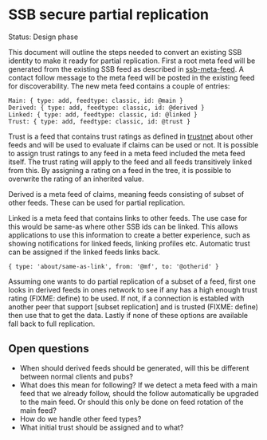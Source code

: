 # SSB secure partial replication

Status: Design phase

This document will outline the steps needed to convert an existing SSB
identity to make it ready for partial replication. First a root meta
feed will be generated from the existing SSB feed as described in
[ssb-meta-feed]. A contact follow message to the meta feed will be
posted in the existing feed for discoverability. The new meta feed
contains a couple of entries:

```
Main: { type: add, feedtype: classic, id: @main }
Derived: { type: add, feedtype: classic, id: @derived }
Linked: { type: add, feedtype: classic, id: @linked }
Trust: { type: add, feedtype: classic, id: @trust }
```

Trust is a feed that contains trust ratings as defined in [trustnet]
about other feeds and will be used to evaluate if claims can be used
or not. It is possible to assign trust ratings to any feed in a meta
feed included the meta feed itself. The trust rating will apply to the
feed and all feeds transitively linked from this. By assigning a
rating on a feed in the tree, it is possible to overwrite the rating
of an inherited value.

Derived is a meta feed of claims, meaning feeds consisting of subset
of other feeds. These can be used for partial replication.

Linked is a meta feed that contains links to other feeds. The use case
for this would be same-as where other SSB ids can be linked. This
allows applications to use this information to create a better
experience, such as showing notifications for linked feeds, linking
profiles etc. Automatic trust can be assigned if the linked feeds
links back.

```
{ type: 'about/same-as-link', from: '@mf', to: '@otherid' }
```

Assuming one wants to do partial replication of a subset of a feed,
first one looks in derived feeds in ones network to see if any has a
high enough trust rating (FIXME: define) to be used. If not, if a
connection is establed with another peer that support [subset
replication] and is trusted (FIXME: define) then use that to get the
data. Lastly if none of these options are available fall back to full
replication.

## Open questions

- When should derived feeds should be generated, will this be
  different between normal clients and pubs?
- What does this mean for following? If we detect a meta feed with a
  main feed that we already follow, should the follow automatically be
  upgraded to the main feed. Or should this only be done on feed
  rotation of the main feed?
- How do we handle other feed types?
- What initial trust should be assigned and to what?

[ssb-meta-feed]: https://github.com/ssb-ngi-pointer/ssb-meta-feed
[trustnet]: https://github.com/cblgh/trustnet
[subset]: https://github.com/ssb-ngi-pointer/ssb-subset-replication
